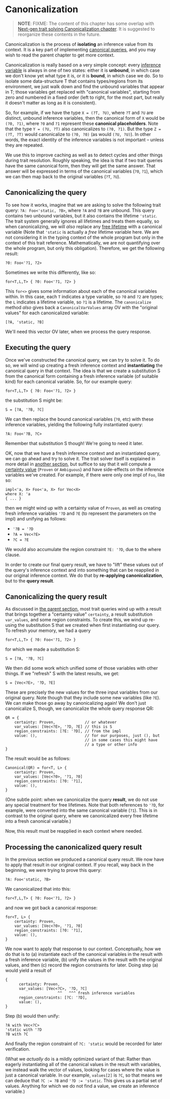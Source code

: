 # Canonicalization

> **NOTE**: FIXME: The content of this chapter has some overlap with
> [Next-gen trait solving Canonicalization chapter](../solve/canonicalization.html).
> It is suggested to reorganize these contents in the future.

Canonicalization is the process of **isolating** an inference value
from its context. It is a key part of implementing
[canonical queries][cq], and you may wish to read the parent chapter
to get more context.

Canonicalization is really based on a very simple concept: every
[inference variable](../type-inference.html#vars) is always in one of
two states: either it is **unbound**, in which case we don't know yet
what type it is, or it is **bound**, in which case we do. So to
isolate some data-structure T that contains types/regions from its
environment, we just walk down and find the unbound variables that
appear in T; those variables get replaced with "canonical variables",
starting from zero and numbered in a fixed order (left to right, for
the most part, but really it doesn't matter as long as it is
consistent).

[cq]: ./canonical-queries.html

So, for example, if we have the type `X = (?T, ?U)`, where `?T` and
`?U` are distinct, unbound inference variables, then the canonical
form of `X` would be `(?0, ?1)`, where `?0` and `?1` represent these
**canonical placeholders**. Note that the type `Y = (?U, ?T)` also
canonicalizes to `(?0, ?1)`. But the type `Z = (?T, ?T)` would
canonicalize to `(?0, ?0)` (as would `(?U, ?U)`). In other words, the
exact identity of the inference variables is not important – unless
they are repeated.

We use this to improve caching as well as to detect cycles and other
things during trait resolution. Roughly speaking, the idea is that if
two trait queries have the same canonical form, then they will get
the same answer. That answer will be expressed in terms of the
canonical variables (`?0`, `?1`), which we can then map back to the
original variables (`?T`, `?U`).

## Canonicalizing the query

To see how it works, imagine that we are asking to solve the following
trait query: `?A: Foo<'static, ?B>`, where `?A` and `?B` are unbound.
This query contains two unbound variables, but it also contains the
lifetime `'static`. The trait system generally ignores all lifetimes
and treats them equally, so when canonicalizing, we will *also*
replace any [free lifetime](../appendix/background.html#free-vs-bound) with a
canonical variable (Note that `'static` is actually a _free_ lifetime
variable here. We are not considering it in the typing context of the whole
program but only in the context of this trait reference. Mathematically, we
are not quantifying over the whole program, but only this obligation).
Therefore, we get the following result:

```text
?0: Foo<'?1, ?2>
```

Sometimes we write this differently, like so:

```text
for<T,L,T> { ?0: Foo<'?1, ?2> }
```

This `for<>` gives some information about each of the canonical
variables within.  In this case, each `T` indicates a type variable,
so `?0` and `?2` are types; the `L` indicates a lifetime variable, so
`?1` is a lifetime. The `canonicalize` method *also* gives back a
`CanonicalVarValues` array OV with the "original values" for each
canonicalized variable:

```text
[?A, 'static, ?B]
```

We'll need this vector OV later, when we process the query response.

## Executing the query

Once we've constructed the canonical query, we can try to solve it.
To do so, we will wind up creating a fresh inference context and
**instantiating** the canonical query in that context. The idea is that
we create a substitution S from the canonical form containing a fresh
inference variable (of suitable kind) for each canonical variable.
So, for our example query:

```text
for<T,L,T> { ?0: Foo<'?1, ?2> }
```

the substitution S might be:

```text
S = [?A, '?B, ?C]
```

We can then replace the bound canonical variables (`?0`, etc) with
these inference variables, yielding the following fully instantiated
query:

```text
?A: Foo<'?B, ?C>
```

Remember that substitution S though! We're going to need it later.

OK, now that we have a fresh inference context and an instantiated
query, we can go ahead and try to solve it. The trait solver itself is
explained in more detail in [another section](../solve/the-solver.md), but
suffice to say that it will compute a [certainty value][cqqr] (`Proven` or
`Ambiguous`) and have side-effects on the inference variables we've
created. For example, if there were only one impl of `Foo`, like so:

[cqqr]: ./canonical-queries.html#query-response

```rust,ignore
impl<'a, X> Foo<'a, X> for Vec<X>
where X: 'a
{ ... }
```

then we might wind up with a certainty value of `Proven`, as well as
creating fresh inference variables `'?D` and `?E` (to represent the
parameters on the impl) and unifying as follows:

- `'?B = '?D`
- `?A = Vec<?E>`
- `?C = ?E`

We would also accumulate the region constraint `?E: '?D`, due to the
where clause.

In order to create our final query result, we have to "lift" these
values out of the query's inference context and into something that
can be reapplied in our original inference context. We do that by
**re-applying canonicalization**, but to the **query result**.

## Canonicalizing the query result

As discussed in [the parent section][cqqr], most trait queries wind up
with a result that brings together a "certainty value" `certainty`, a
result substitution `var_values`, and some region constraints. To
create this, we wind up re-using the substitution S that we created
when first instantiating our query. To refresh your memory, we had a query

```text
for<T,L,T> { ?0: Foo<'?1, ?2> }
```

for which we made a substitution S:

```text
S = [?A, '?B, ?C]
```

We then did some work which unified some of those variables with other things.
If we "refresh" S with the latest results, we get:

```text
S = [Vec<?E>, '?D, ?E]
```

These are precisely the new values for the three input variables from
our original query. Note though that they include some new variables
(like `?E`). We can make those go away by canonicalizing again! We don't
just canonicalize S, though, we canonicalize the whole query response QR:

```text
QR = {
    certainty: Proven,             // or whatever
    var_values: [Vec<?E>, '?D, ?E] // this is S
    region_constraints: [?E: '?D], // from the impl
    value: (),                     // for our purposes, just (), but
                                   // in some cases this might have
                                   // a type or other info
}
```

The result would be as follows:

```text
Canonical(QR) = for<T, L> {
    certainty: Proven,
    var_values: [Vec<?0>, '?1, ?0]
    region_constraints: [?0: '?1],
    value: (),
}
```

(One subtle point: when we canonicalize the query **result**, we do not
use any special treatment for free lifetimes. Note that both
references to `'?D`, for example, were converted into the same
canonical variable (`?1`). This is in contrast to the original query,
where we canonicalized every free lifetime into a fresh canonical
variable.)

Now, this result must be reapplied in each context where needed.

## Processing the canonicalized query result

In the previous section we produced a canonical query result. We now have
to apply that result in our original context. If you recall, way back in the
beginning, we were trying to prove this query:

```text
?A: Foo<'static, ?B>
```

We canonicalized that into this:

```text
for<T,L,T> { ?0: Foo<'?1, ?2> }
```

and now we got back a canonical response:

```text
for<T, L> {
    certainty: Proven,
    var_values: [Vec<?0>, '?1, ?0]
    region_constraints: [?0: '?1],
    value: (),
}
```

We now want to apply that response to our context. Conceptually, how
we do that is to (a) instantiate each of the canonical variables in
the result with a fresh inference variable, (b) unify the values in
the result with the original values, and then (c) record the region
constraints for later. Doing step (a) would yield a result of

```text
{
      certainty: Proven,
      var_values: [Vec<?C>, '?D, ?C]
                       ^^   ^^^ fresh inference variables
      region_constraints: [?C: '?D],
      value: (),
}
```

Step (b) would then unify:

```text
?A with Vec<?C>
'static with '?D
?B with ?C
```

And finally the region constraint of `?C: 'static` would be recorded
for later verification.

(What we *actually* do is a mildly optimized variant of that: Rather
than eagerly instantiating all of the canonical values in the result
with variables, we instead walk the vector of values, looking for
cases where the value is just a canonical variable. In our example,
`values[2]` is `?C`, so that means we can deduce that `?C := ?B` and
`'?D := 'static`. This gives us a partial set of values. Anything for
which we do not find a value, we create an inference variable.)

